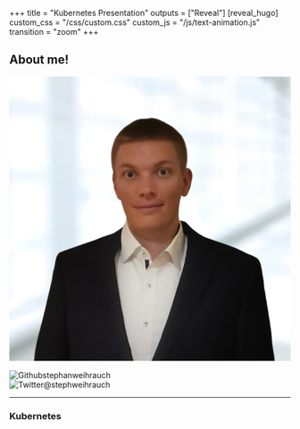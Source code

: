 +++
title = "Kubernetes Presentation"
outputs = ["Reveal"]
[reveal_hugo]
custom_css = "/css/custom.css"
custom_js = "/js/text-animation.js"
transition = "zoom"
+++

<section data-noprocess class="present">
  <h2>About me!</h2>
  
  <img alt="avatar" class="avatar" src="/images/me.jpg"/>
  
  <img alt="Github" class="brand-icon" src="/images/icons/github-logo.svg"/>stephanweihrauch
  <br/>
  <img alt="Twitter" class="brand-icon" src="/images/icons/twitter-logo.svg"/>@stephweihrauch
  
  <div class="text-animation-wrapper">
  <p class="text-animation"></p>
  </div>

</section>

---

### Kubernetes
